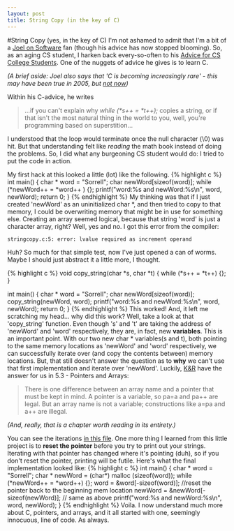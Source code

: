 ```yaml
---
layout: post
title: String Copy (in the key of C)
---
```

#String Copy (yes, in the key of C)
I'm not ashamed to admit that I'm a bit of a [Joel on Software](http://www.joelonsoftware.com/) fan (though his advice has now stopped blooming).  So, as an aging CS student, I harken back every-so-often to his [Advice for CS College Students](http://www.joelonsoftware.com/articles/CollegeAdvice.html).  One of the nuggets of advice he gives is to learn C.  

*(A brief aside:  Joel also says that 'C is becoming increasingly rare' - this may have been true in 2005, but [not now](http://redmonk.com/sogrady/2011/04/04/changes-programming-languages/))*

Within his C-advice, he writes 
>...if you can't explain why *while (\*s++ = \*t++);* copies a string, or if that isn't the most natural thing in the world to you, well, you're programming based on superstition...

I understood that the loop would terminate once the null character (\0) was hit.  But that understanding felt like *reading* the math book instead of doing the problems.  So, I did what any burgeoning CS student would do:  I tried to put the code in action.

My first hack at this looked a little (lot) like the following.
{% highlight c %}
int main()
{
	char * word = "Sorrell";
	char newWord[sizeof(word)];
	while (*newWord++ = *word++ ) {};
	printf("word:%s and newWord:%s\n", word, newWord);
	return 0;
}
{% endhighlight %}
My thinking was that if I just created 'newWord' as an uninitialized char *, and then tried to copy to that memory, I could be overwriting memory that might be in use for something else.  Creating an array seemed logical, because that string 'word' is just a character array, right?  Well, yes and no. I got this error from the compiler:

    stringcopy.c:5: error: lvalue required as increment operand
    
Huh?  So much for that simple test, now I've just opened a can of worms.  Maybe I should just abstract it a little more, I thought.

{% highlight c %}
void copy_string(char *s, char *t)
{
	while (*s++ = *t++) {};
}

int main()
{
    char * word = "Sorrell";
	char newWord[sizeof(word)];
	copy_string(newWord, word);
	printf("word:%s and newWord:%s\n", word, newWord);
	return 0;
}
{% endhighlight %}
This worked! And, it left me scratching my head... why did this work?  Well, take a look at that 'copy_string' function.  Even though 's' and 't' are taking the address of 'newWord' and 'word' respectively, they are, in fact, new **variables**.  This is an important point.  With our two new char * variables(s and t), both pointing to the same memory locations as 'newWord' and 'word' respectively, we can successfully iterate over (and copy the contents between) memory locations.  But, that still doesn't answer the question as to **why** we can't use that first implementation and iterate over 'newWord'.  Luckily, [K&R](http://en.wikipedia.org/wiki/The_C_Programming_Language) have the answer for us in 5.3 - Pointers and Arrays:

>There is one difference between an array name and a pointer that must be kept in mind. A pointer is a variable, so pa=a and pa++ are legal. But an array name is not a variable; constructions like a=pa and a++ are illegal.

*(And, really, that is a chapter worth reading in its entirety.)* 

You can see the iterations [in this file](https://github.com/sorrell/Miscellaneous/blob/master/C/stringcopy.c).  One more thing I learned from this little project is to **reset the pointer** before you try to print out your strings.  Iterating with that pointer has changed where it's pointing (duh), so if you don't reset the pointer, printing will be futile.  Here's what the final implementation looked like:
{% highlight c %}
int main()
{
	char * word = "Sorrell";
	char * newWord = (char*) malloc (sizeof(word));
	while (*newWord++ = *word++) {};
	word = &word[-sizeof(word)];		//reset the pointer back to the beginning mem location
	newWord = &newWord[-sizeof(newWord)];	// same as above
	printf("word:%s and newWord:%s\n", word, newWord);
}
{% endhighlight %}
Voila.  I now understand much more about C, pointers, and arrays, and it all started with one, seemingly innocuous, line of code.  As always.
 
 